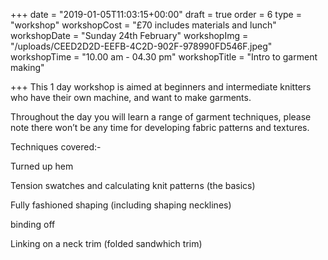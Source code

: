 +++
date = "2019-01-05T11:03:15+00:00"
draft = true
order = 6
type = "workshop"
workshopCost = "£70 includes materials and lunch"
workshopDate = "Sunday 24th February"
workshopImg = "/uploads/CEED2D2D-EEFB-4C2D-902F-978990FD546F.jpeg"
workshopTime = "10.00 am - 04.30 pm"
workshopTitle = "Intro to garment making"

+++
This 1 day workshop is aimed at beginners and intermediate knitters who have their own machine, and want to make garments.

Throughout the day you will learn a range of garment techniques, please note there won’t be any time for developing fabric patterns and textures.

Techniques covered:-

Turned up hem

Tension swatches and calculating knit patterns (the basics)

Fully fashioned shaping (including shaping necklines)

binding off

Linking on a neck trim (folded sandwhich trim)